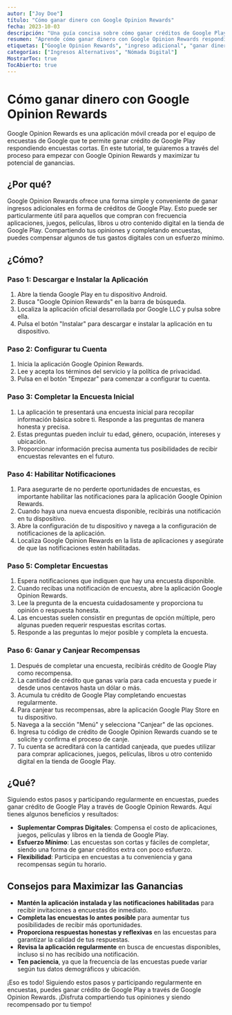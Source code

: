 ```yaml
---
autor: ["Joy Doe"]
título: "Cómo ganar dinero con Google Opinion Rewards"
fecha: 2023-10-03
descripción: "Una guía concisa sobre cómo ganar créditos de Google Play a través de Google Opinion Rewards respondiendo encuestas cortas."
resumen: "Aprende cómo ganar dinero con Google Opinion Rewards respondiendo encuestas cortas y obteniendo créditos de Google Play. Esta guía cubre los pasos para comenzar y consejos para maximizar tus ganancias."
etiquetas: ["Google Opinion Rewards", "ingreso adicional", "ganar dinero", "créditos de Google Play"]
categorías: ["Ingresos Alternativos", "Nómada Digital"]
MostrarToc: true
TocAbierto: true
---
```


# Cómo ganar dinero con Google Opinion Rewards

Google Opinion Rewards es una aplicación móvil creada por el equipo de encuestas de Google que te permite ganar crédito de Google Play respondiendo encuestas cortas. En este tutorial, te guiaremos a través del proceso para empezar con Google Opinion Rewards y maximizar tu potencial de ganancias.

## ¿Por qué?

Google Opinion Rewards ofrece una forma simple y conveniente de ganar ingresos adicionales en forma de créditos de Google Play. Esto puede ser particularmente útil para aquellos que compran con frecuencia aplicaciones, juegos, películas, libros u otro contenido digital en la tienda de Google Play. Compartiendo tus opiniones y completando encuestas, puedes compensar algunos de tus gastos digitales con un esfuerzo mínimo.

## ¿Cómo?

### Paso 1: Descargar e Instalar la Aplicación

1. Abre la tienda Google Play en tu dispositivo Android.
2. Busca "Google Opinion Rewards" en la barra de búsqueda.
3. Localiza la aplicación oficial desarrollada por Google LLC y pulsa sobre ella.
4. Pulsa el botón "Instalar" para descargar e instalar la aplicación en tu dispositivo.

### Paso 2: Configurar tu Cuenta

1. Inicia la aplicación Google Opinion Rewards.
2. Lee y acepta los términos del servicio y la política de privacidad.
3. Pulsa en el botón "Empezar" para comenzar a configurar tu cuenta.

### Paso 3: Completar la Encuesta Inicial

1. La aplicación te presentará una encuesta inicial para recopilar información básica sobre ti. Responde a las preguntas de manera honesta y precisa.
2. Estas preguntas pueden incluir tu edad, género, ocupación, intereses y ubicación.
3. Proporcionar información precisa aumenta tus posibilidades de recibir encuestas relevantes en el futuro.

### Paso 4: Habilitar Notificaciones

1. Para asegurarte de no perderte oportunidades de encuestas, es importante habilitar las notificaciones para la aplicación Google Opinion Rewards.
2. Cuando haya una nueva encuesta disponible, recibirás una notificación en tu dispositivo.
3. Abre la configuración de tu dispositivo y navega a la configuración de notificaciones de la aplicación.
4. Localiza Google Opinion Rewards en la lista de aplicaciones y asegúrate de que las notificaciones estén habilitadas.

### Paso 5: Completar Encuestas

1. Espera notificaciones que indiquen que hay una encuesta disponible.
2. Cuando recibas una notificación de encuesta, abre la aplicación Google Opinion Rewards.
3. Lee la pregunta de la encuesta cuidadosamente y proporciona tu opinión o respuesta honesta.
4. Las encuestas suelen consistir en preguntas de opción múltiple, pero algunas pueden requerir respuestas escritas cortas.
5. Responde a las preguntas lo mejor posible y completa la encuesta.

### Paso 6: Ganar y Canjear Recompensas

1. Después de completar una encuesta, recibirás crédito de Google Play como recompensa.
2. La cantidad de crédito que ganas varía para cada encuesta y puede ir desde unos centavos hasta un dólar o más.
3. Acumula tu crédito de Google Play completando encuestas regularmente.
4. Para canjear tus recompensas, abre la aplicación Google Play Store en tu dispositivo.
5. Navega a la sección "Menú" y selecciona "Canjear" de las opciones.
6. Ingresa tu código de crédito de Google Opinion Rewards cuando se te solicite y confirma el proceso de canje.
7. Tu cuenta se acreditará con la cantidad canjeada, que puedes utilizar para comprar aplicaciones, juegos, películas, libros u otro contenido digital en la tienda de Google Play.

## ¿Qué?

Siguiendo estos pasos y participando regularmente en encuestas, puedes ganar crédito de Google Play a través de Google Opinion Rewards. Aquí tienes algunos beneficios y resultados:

- **Suplementar Compras Digitales**: Compensa el costo de aplicaciones, juegos, películas y libros en la tienda de Google Play.
- **Esfuerzo Mínimo**: Las encuestas son cortas y fáciles de completar, siendo una forma de ganar créditos extra con poco esfuerzo.
- **Flexibilidad**: Participa en encuestas a tu conveniencia y gana recompensas según tu horario.

## Consejos para Maximizar las Ganancias

- **Mantén la aplicación instalada y las notificaciones habilitadas** para recibir invitaciones a encuestas de inmediato.
- **Completa las encuestas lo antes posible** para aumentar tus posibilidades de recibir más oportunidades.
- **Proporciona respuestas honestas y reflexivas** en las encuestas para garantizar la calidad de tus respuestas.
- **Revisa la aplicación regularmente** en busca de encuestas disponibles, incluso si no has recibido una notificación.
- **Ten paciencia**, ya que la frecuencia de las encuestas puede variar según tus datos demográficos y ubicación.

¡Eso es todo! Siguiendo estos pasos y participando regularmente en encuestas, puedes ganar crédito de Google Play a través de Google Opinion Rewards. ¡Disfruta compartiendo tus opiniones y siendo recompensado por tu tiempo!